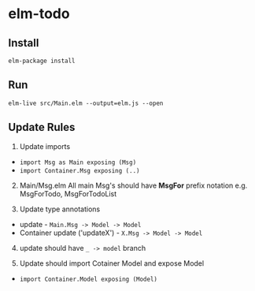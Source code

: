 # elm-todo


## Install

`elm-package install`


## Run

`elm-live src/Main.elm --output=elm.js --open`

## Update Rules

1. Update imports
  * ```import Msg as Main exposing (Msg)```
  * ```import Container.Msg exposing (..)```

2. Main/Msg.elm All main Msg's should have **MsgFor** prefix notation e.g. MsgForTodo, MsgForTodoList

3. Update type annotations
  * update - `Main.Msg -> Model -> Model`
  * Container update ('updateX') - `X.Msg -> Model -> Model`
  
4. update should have `_ -> model` branch

5. Update should import Cotainer Model and expose Model
  * `import Container.Model exposing (Model)`
